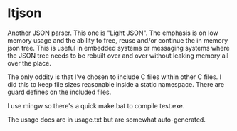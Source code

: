 # ltjson
Another JSON parser. This one is "Light JSON". The emphasis is on low memory
usage and the ability to free, reuse and/or continue the in memory json tree.
This is useful in embedded systems or messaging systems where the JSON tree
needs to be rebuilt over and over without leaking memory all over the place.

The only oddity is that I've chosen to include C files within other C files.
I did this to keep file sizes reasonable inside a static namespace.
There are guard defines on the included files.

I use mingw so there's a quick make.bat to compile test.exe.

The usage docs are in usage.txt but are somewhat auto-generated.

